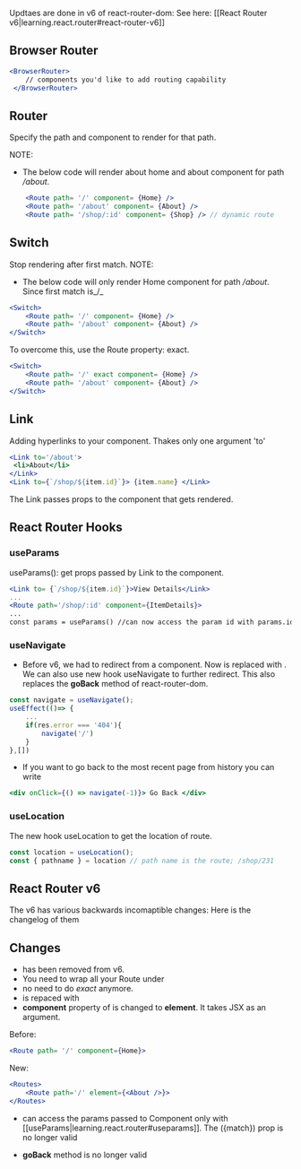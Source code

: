 
Updtaes are done in v6 of react-router-dom: See here: [[React Router v6|learning.react.router#react-router-v6]]
## Browser Router
```jsx
<BrowserRouter>
    // components you'd like to add routing capability
 </BrowserRouter>
```

## Router

Specify the path and component to render for that path. 

NOTE: 
* The below code will render about home and about component for path _/about_.

```jsx
    <Route path= '/' component= {Home} />
    <Route path= '/about' component= {About} />
    <Route path= '/shop/:id' component= {Shop} /> // dynamic route
```

## Switch

Stop rendering after first match. 
NOTE:
* The below code will only render Home component for path _/about_. Since first match is_/_

```jsx
<Switch>
    <Route path= '/' component= {Home} />
    <Route path= '/about' component= {About} />
</Switch>
```
To overcome this, use the Route property: exact.

```jsx
<Switch>
    <Route path= '/' exact component= {Home} />
    <Route path= '/about' component= {About} />
</Switch>
```

## Link

Adding hyperlinks to your component. Thakes only one argument 'to'

```jsx
<Link to='/about'>
 <li>About</li>
</Link>
<Link to={`/shop/${item.id}`}> {item.name} </Link> 
```
The Link passes props to the component that gets rendered. 

## React Router Hooks

### useParams
useParams(): get props passed by Link to the component.

```jsx
<Link to= {`/shop/${item.id}`}>View Details</Link>
...
<Route path='/shop/:id' component={ItemDetails}>
...
const params = useParams() //can now access the param id with params.id
```
### useNavigate
* Before v6, we had <Redirect to='/' /> to redirect from a component. Now <Redirect /> is replaced with <Navigate />. We can also use new hook useNavigate to further redirect. This also replaces the __goBack__ method of react-router-dom. 

```jsx
const navigate = useNavigate();
useEffect(()=> {
    ...
    if(res.error === '404'){
        navigate('/')
    }
},[])
```
* If you want to go back to the most recent page from history you can write
```jsx
<div onClick={() => navigate(-1)}> Go Back </div>
```
### useLocation
The new hook useLocation to get the location of route.
```jsx
const location = useLocation();
const { pathname } = location // path name is the route; /shop/231
```
## React Router v6
The v6 has various backwards incomaptible changes: Here is the changelog of them

## Changes

* <Switch> has been removed from v6. 
* You need to wrap all your Route under <Routes>
* no need to do _exact_ anymore.
* <Redirect /> is repaced with <Navigate />
* __component__ property of <Route> is changed to __element__. It takes JSX as an argument.

Before:
```jsx 
<Route path= '/' component={Home}> 
```
New: 
```jsx
<Routes>
    <Route path='/' element={<About />}>
</Routes> 
```
* can access the params passed to Component only with [[useParams|learning.react.router#useparams]]. The ({match}) prop is no longer valid

* __goBack__ method is no longer valid